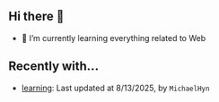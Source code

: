 ## Hi there 👋

- 🌱 I’m currently learning everything related to Web

## Recently with...

<!-- WATCHED_PROJECTS_START_TAG -->
- [learning](https://github.com/hanyaonian/learning/commit/54dee2727811f2400a0ae3df2dd79b85c73abbb5): Last updated at 8/13/2025, by `MichaelHyn`
<!-- WATCHED_PROJECTS_END_TAG -->
